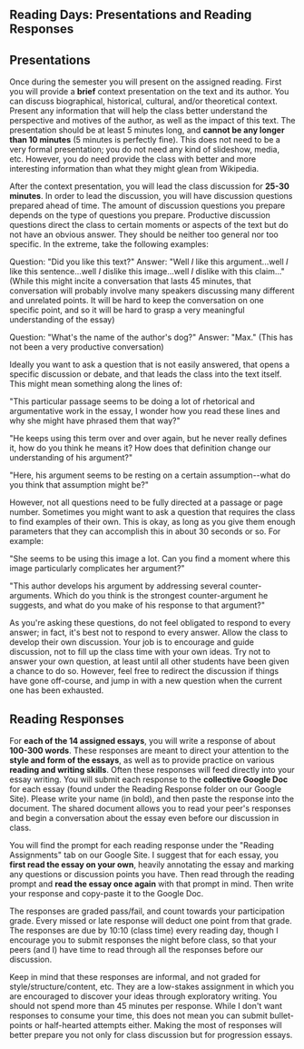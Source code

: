 ## Reading Days: Presentations and Reading Responses

## Presentations

Once during the semester you will present on the assigned reading. First you will provide a **brief** context presentation on the text and its author. You can discuss biographical, historical, cultural, and/or theoretical context. Present any information that will help the class better understand the perspective and motives of the author, as well as the impact of this text. The presentation should be at least 5 minutes long, and **cannot be any longer than 10 minutes** (5 minutes is perfectly fine). This does not need to be a very formal presentation; you do not need any kind of slideshow, media, etc. However, you do need provide the class with better and more interesting information than what they might glean from Wikipedia.


After the context presentation, you will lead the class discussion for **25-30 minutes**. In order to lead the discussion, you will have discussion questions prepared ahead of time. The amount of discussion questions you prepare depends on the type of questions you prepare. Productive discussion questions direct the class to certain moments or aspects of the text but do not have an obvious answer. They should be neither too general nor too specific. In the extreme, take the following examples:

Question: "Did you like this text?" Answer: "Well *I* like this argument...well *I* like this sentence...well *I* dislike this image...well *I* dislike with this claim..." (While this might incite a conversation that lasts 45 minutes, that conversation will probably involve many speakers discussing many different and unrelated points. It will be hard to keep the conversation on one specific point, and so it will be hard to grasp a very meaningful understanding of the essay)

Question: "What's the name of the author's dog?" Answer: "Max." (This has not been a very productive conversation)

Ideally you want to ask a question that is not easily answered, that opens a specific discussion or debate, and that leads the class into the text itself. This might mean something along the lines of:

"This particular passage seems to be doing a lot of rhetorical and argumentative work in the essay, I wonder how you read these lines and why she might have phrased them that way?"

"He keeps using this term over and over again, but he never really defines it, how do you think he means it? How does that definition change our understanding of his argument?"

"Here, his argument seems to be resting on a certain assumption--what do you think that assumption might be?"

However, not all questions need to be fully directed at a passage or page number. Sometimes you might want to ask a question that requires the class to find examples of their own. This is okay, as long as you give them enough parameters that they can accomplish this in about 30 seconds or so. For example:

"She seems to be using this image a lot. Can you find a moment where this image particularly complicates her argument?"

"This author develops his argument by addressing several counter-arguments. Which do you think is the strongest counter-argument he suggests, and what do you make of his response to that argument?"

As you're asking these questions, do not feel obligated to respond to every answer; in fact, it's best not to respond to every answer. Allow the class to develop their own discussion. Your job is to encourage and guide discussion, not to fill up the class time with your own ideas. Try not to answer your own question, at least until all other students have been given a chance to do so. However, feel free to redirect the discussion if things have gone off-course, and jump in with a new question when the current one has been exhausted.

## Reading Responses

For **each of the 14 assigned essays**, you will write a response of about **100-300 words**. These responses are meant to direct your attention to the **style and form of the essays**, as well as to provide practice on various **reading and writing skills**. Often these responses will feed directly into your essay writing. You will submit each response to the **collective Google Doc** for each essay (found under the Reading Response folder on our Google Site). Please write your name (in bold), and then paste the response into the document. The shared document allows you to read your peer's responses and begin a conversation about the essay even before our discussion in class.

You will find the prompt for each reading response under the "Reading Assignments" tab on our Google Site. I suggest that for each essay, you **first read the essay on your own**, heavily annotating the essay and marking any questions or discussion points you have. Then read through the reading prompt and **read the essay once again** with that prompt in mind. Then write your response and copy-paste it to the Google Doc.  

The responses are graded pass/fail, and count towards your participation grade. Every missed or late response will deduct one point from that grade. The responses are due by 10:10 (class time) every reading day, though I encourage you to submit responses the night before class, so that your peers (and I) have time to read through all the responses before our discussion.

Keep in mind that these responses are informal, and not graded for style/structure/content, etc. They are a low-stakes assignment in which you are encouraged to discover your ideas through exploratory writing. You should not spend more than 45 minutes per response. While I don't want responses to consume your time, this does not mean you can submit bullet-points or half-hearted attempts either. Making the most of responses will  better prepare you not only for class discussion but for progression essays.

